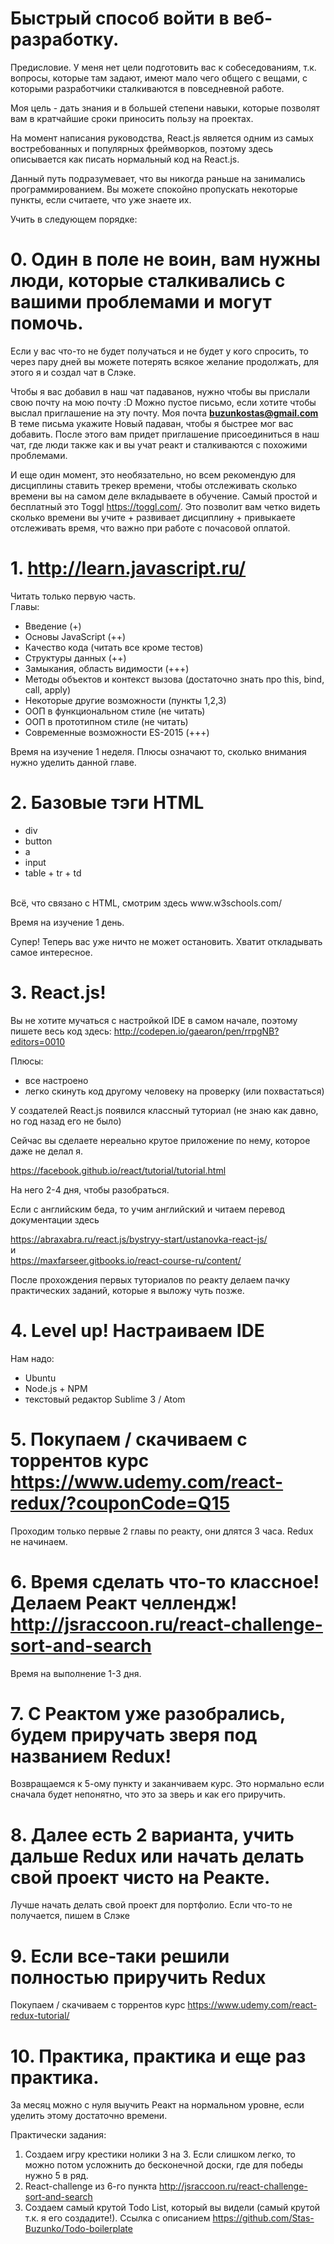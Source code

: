 # Быстрый способ войти в веб-разработку.
Предисловие. У меня нет цели подготовить вас к собеседованиям, т.к. вопросы, которые там задают, имеют мало чего общего с вещами, с которыми разработчики сталкиваются в повседневной работе.

Моя цель - дать знания и в большей степени навыки, которые позволят вам в кратчайшие сроки приносить пользу на проектах.

На момент написания руководства, React.js является одним из самых востребованных и популярных фреймворков, поэтому здесь описывается как писать нормальный код на React.js.

Данный путь подразумевает, что вы никогда раньше на занимались программированием. Вы можете спокойно пропускать некоторые пункты, если считаете, что уже знаете их.

Учить в следующем порядке:
# 0. Один в поле не воин, вам нужны люди, которые сталкивались с вашими проблемами и могут помочь.
Если у вас что-то не будет получаться и не будет у кого спросить, то через пару дней вы можете потерять всякое желание продолжать, для этого я и создал чат в Слэке.

Чтобы я вас добавил в наш чат падаванов, нужно чтобы вы прислали свою почту на мою почту :D
Можно пустое письмо, если хотите чтобы выслал приглашение на эту почту.
Моя почта <b>buzunkostas@gmail.com</b>
В теме письма укажите Новый падаван, чтобы я быстрее мог вас добавить.
После этого вам придет приглашение присоединиться в наш чат, где люди также как и вы учат реакт и сталкиваются с похожими проблемами.

И еще один момент, это необязательно, но всем рекомендую для дисциплины ставить трекер времени, чтобы отслеживать сколько времени вы на самом деле вкладываете в обучение.
Самый простой и бесплатный это Toggl https://toggl.com/.
Это позволит вам четко видеть сколько времени вы учите + развивает дисциплину + привыкаете отслеживать время, что важно при работе с почасовой оплатой.

# 1. http://learn.javascript.ru/
Читать только первую часть.
</br>
Главы:
- Введение (+)
- Основы JavaScript (++)
- Качество кода (читать все кроме тестов)
- Структуры данных (++)
- Замыкания, область видимости (+++)
- Методы объектов и контекст вызова (достаточно знать про this, bind, call, apply)
- Некоторые другие возможности (пункты 1,2,3)
- ООП в функциональном стиле (не читать)
- ООП в прототипном стиле (не читать)
- Современные возможности ES-2015 (+++)
  
Время на изучение 1 неделя.
Плюсы означают то, сколько внимания нужно уделить данной главе.

# 2. Базовые тэги HTML
- div
- button 
- a
- input
- table + tr + td
</br>
Всё, что связано с HTML, смотрим здесь www.w3schools.com/

Время на изучение 1 день.

Супер! Теперь вас уже ничто не может остановить. Хватит откладывать самое интересное.

# 3. React.js!
Вы не хотите мучаться с настройкой IDE в самом начале, поэтому пишете весь код здесь: http://codepen.io/gaearon/pen/rrpgNB?editors=0010

Плюсы:
  - все настроено
  - легко скинуть код другому человеку на проверку (или похвастаться)
  
 У создателей React.js появился классный туториал (не знаю как давно, но год назад его не было)

Сейчас вы сделаете нереально крутое приложение по нему, которое даже не делал я.

https://facebook.github.io/react/tutorial/tutorial.html

На него 2-4 дня, чтобы разобраться. 

Если с английским беда, то учим английский и читаем перевод документации здесь

https://abraxabra.ru/react.js/bystryy-start/ustanovka-react-js/
</br>
и
</br>
https://maxfarseer.gitbooks.io/react-course-ru/content/

После прохождения первых туториалов по реакту делаем пачку практических заданий, которые я выложу чуть позже.

# 4. Level up! Настраиваем IDE
Нам надо:
- Ubuntu
- Node.js + NPM
- текстовый редактор Sublime 3 / Atom

# 5. Покупаем / скачиваем с торрентов курс https://www.udemy.com/react-redux/?couponCode=Q15
Проходим только первые 2 главы по реакту, они длятся 3 часа.
Redux не начинаем.

# 6. Время сделать что-то классное! Делаем Реакт челлендж! http://jsraccoon.ru/react-challenge-sort-and-search
Время на выполнение 1-3 дня.

# 7. С Реактом уже разобрались, будем приручать зверя под названием Redux!
Возвращаемся к 5-ому пункту и заканчиваем курс. Это нормально если сначала будет непонятно, что это за зверь и как его приручить.

# 8. Далее есть 2 варианта, учить дальше Redux или начать делать свой проект чисто на Реакте.
Лучше начать делать свой проект для портфолио. Если что-то не получается, пишем в Слэке

# 9. Если все-таки решили полностью приручить Redux
Покупаем / скачиваем с торрентов курс https://www.udemy.com/react-redux-tutorial/

# 10. Практика, практика и еще раз практика.

За месяц можно с нуля выучить Реакт на нормальном уровне, если уделить этому достаточно времени.

Практически задания:
1) Создаем игру крестики нолики 3 на 3. Если слишком легко, то можно потом усложнить до бесконечной доски, где для победы нужно 5 в ряд.
2) React-challenge из 6-го пункта http://jsraccoon.ru/react-challenge-sort-and-search
3) Создаем самый крутой Todo List, который вы видели (самый крутой т.к. я его создадите!). Ссылка с описанием https://github.com/Stas-Buzunko/Todo-boilerplate


